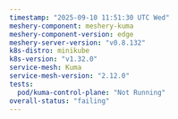 ```yaml
---
timestamp: "2025-09-10 11:51:30 UTC Wed"
meshery-component: meshery-kuma
meshery-component-version: edge
meshery-server-version: "v0.8.132"
k8s-distro: minikube
k8s-version: "v1.32.0"
service-mesh: Kuma
service-mesh-version: "2.12.0"
tests:
  pod/kuma-control-plane: "Not Running"
overall-status: "failing"
---
```


